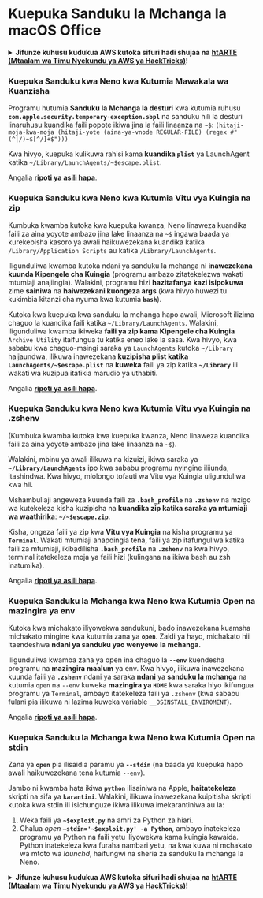# Kuepuka Sanduku la Mchanga la macOS Office

<details>

<summary><strong>Jifunze kuhusu kudukua AWS kutoka sifuri hadi shujaa na</strong> <a href="https://training.hacktricks.xyz/courses/arte"><strong>htARTE (Mtaalam wa Timu Nyekundu ya AWS ya HackTricks)</strong></a><strong>!</strong></summary>

Njia nyingine za kusaidia HackTricks:

* Ikiwa unataka kuona **kampuni yako inatangazwa kwenye HackTricks** au **kupakua HackTricks kwa muundo wa PDF** Angalia [**MPANGO WA KUJIUNGA**](https://github.com/sponsors/carlospolop)!
* Pata [**swag rasmi ya PEASS & HackTricks**](https://peass.creator-spring.com)
* Gundua [**The PEASS Family**](https://opensea.io/collection/the-peass-family), mkusanyiko wetu wa [**NFTs**](https://opensea.io/collection/the-peass-family) za kipekee
* **Jiunge na** 💬 [**Kikundi cha Discord**](https://discord.gg/hRep4RUj7f) au [**kikundi cha telegram**](https://t.me/peass) au **tufuate** kwenye **Twitter** 🐦 [**@carlospolopm**](https://twitter.com/hacktricks_live)**.**
* **Shiriki mbinu zako za kudukua kwa kuwasilisha PR kwa** [**HackTricks**](https://github.com/carlospolop/hacktricks) na [**HackTricks Cloud**](https://github.com/carlospolop/hacktricks-cloud) repos za github.

</details>

### Kuepuka Sanduku kwa Neno kwa Kutumia Mawakala wa Kuanzisha

Programu hutumia **Sanduku la Mchanga la desturi** kwa kutumia ruhusu **`com.apple.security.temporary-exception.sbpl`** na sanduku hili la desturi linaruhusu kuandika faili popote ikiwa jina la faili linaanza na `~$`: `(hitaji-moja-kwa-moja (hitaji-yote (aina-ya-vnode REGULAR-FILE) (regex #"(^|/)~$[^/]+$")))`

Kwa hivyo, kuepuka kulikuwa rahisi kama **kuandika `plist`** ya LaunchAgent katika `~/Library/LaunchAgents/~$escape.plist`.

Angalia [**ripoti ya asili hapa**](https://www.mdsec.co.uk/2018/08/escaping-the-sandbox-microsoft-office-on-macos/).

### Kuepuka Sanduku kwa Neno kwa Kutumia Vitu vya Kuingia na zip

Kumbuka kwamba kutoka kwa kuepuka kwanza, Neno linaweza kuandika faili za aina yoyote ambazo jina lake linaanza na `~$` ingawa baada ya kurekebisha kasoro ya awali haikuwezekana kuandika katika `/Library/Application Scripts` au katika `/Library/LaunchAgents`.

Iligunduliwa kwamba kutoka ndani ya sanduku la mchanga ni **inawezekana kuunda Kipengele cha Kuingia** (programu ambazo zitatekelezwa wakati mtumiaji anajiingia). Walakini, programu hizi **hazitafanya kazi isipokuwa** zime **sainiwa** na **haiwezekani kuongeza args** (kwa hivyo huwezi tu kukimbia kitanzi cha nyuma kwa kutumia **`bash`**).

Kutoka kwa kuepuka kwa sanduku la mchanga hapo awali, Microsoft ilizima chaguo la kuandika faili katika `~/Library/LaunchAgents`. Walakini, iligunduliwa kwamba ikiweka **faili ya zip kama Kipengele cha Kuingia** `Archive Utility` itaifungua tu katika eneo lake la sasa. Kwa hivyo, kwa sababu kwa chaguo-msingi saraka ya `LaunchAgents` kutoka `~/Library` haijaundwa, ilikuwa inawezekana **kuzipisha plist katika `LaunchAgents/~$escape.plist`** na **kuweka** faili ya zip katika **`~/Library`** ili wakati wa kuzipua itafikia marudio ya uthabiti.

Angalia [**ripoti ya asili hapa**](https://objective-see.org/blog/blog\_0x4B.html).

### Kuepuka Sanduku kwa Neno kwa Kutumia Vitu vya Kuingia na .zshenv

(Kumbuka kwamba kutoka kwa kuepuka kwanza, Neno linaweza kuandika faili za aina yoyote ambazo jina lake linaanza na `~$`).

Walakini, mbinu ya awali ilikuwa na kizuizi, ikiwa saraka ya **`~/Library/LaunchAgents`** ipo kwa sababu programu nyingine iliiunda, itashindwa. Kwa hivyo, mlolongo tofauti wa Vitu vya Kuingia uligunduliwa kwa hii.

Mshambuliaji angeweza kuunda faili za **`.bash_profile`** na **`.zshenv`** na mzigo wa kutekeleza kisha kuzipisha na **kuandika zip katika saraka ya mtumiaji wa waathirika**: **`~/~$escape.zip`**.

Kisha, ongeza faili ya zip kwa **Vitu vya Kuingia** na kisha programu ya **`Terminal`**. Wakati mtumiaji anapoingia tena, faili ya zip itafunguliwa katika faili za mtumiaji, ikibadilisha **`.bash_profile`** na **`.zshenv`** na kwa hivyo, terminal itatekeleza moja ya faili hizi (kulingana na ikiwa bash au zsh inatumika).

Angalia [**ripoti ya asili hapa**](https://desi-jarvis.medium.com/office365-macos-sandbox-escape-fcce4fa4123c).

### Kuepuka Sanduku la Mchanga kwa Neno kwa Kutumia Open na mazingira ya env

Kutoka kwa michakato iliyowekwa sandukuni, bado inawezekana kuamsha michakato mingine kwa kutumia zana ya **`open`**. Zaidi ya hayo, michakato hii itaendeshwa **ndani ya sanduku yao wenyewe la mchanga**.

Iligunduliwa kwamba zana ya open ina chaguo la **`--env`** kuendesha programu na **mazingira maalum** ya env. Kwa hivyo, ilikuwa inawezekana kuunda faili ya **`.zshenv`** ndani ya saraka **ndani** ya **sanduku la mchanga** na kutumia `open` na `--env` kuweka **mazingira ya `HOME`** kwa saraka hiyo ikifungua programu ya `Terminal`, ambayo itatekeleza faili ya `.zshenv` (kwa sababu fulani pia ilikuwa ni lazima kuweka variable `__OSINSTALL_ENVIROMENT`).

Angalia [**ripoti ya asili hapa**](https://perception-point.io/blog/technical-analysis-of-cve-2021-30864/).

### Kuepuka Sanduku la Mchanga kwa Neno kwa Kutumia Open na stdin

Zana ya **`open`** pia ilisaidia paramu ya **`--stdin`** (na baada ya kuepuka hapo awali haikuwezekana tena kutumia `--env`).

Jambo ni kwamba hata ikiwa **`python`** ilisainiwa na Apple, **haitatekeleza** skripti na sifa ya **`karantini`**. Walakini, ilikuwa inawezekana kuipitisha skripti kutoka kwa stdin ili isichunguze ikiwa ilikuwa imekarantiniwa au la:&#x20;

1. Weka faili ya **`~$exploit.py`** na amri za Python za hiari.
2. Chalua _open_ **`–stdin='~$exploit.py' -a Python`**, ambayo inatekeleza programu ya Python na faili yetu iliyowekwa kama kuingia kawaida. Python inatekeleza kwa furaha nambari yetu, na kwa kuwa ni mchakato wa mtoto wa _launchd_, haifungwi na sheria za sanduku la mchanga la Neno.

<details>

<summary><strong>Jifunze kuhusu kudukua AWS kutoka sifuri hadi shujaa na</strong> <a href="https://training.hacktricks.xyz/courses/arte"><strong>htARTE (Mtaalam wa Timu Nyekundu ya AWS ya HackTricks)</strong></a><strong>!</strong></summary>
